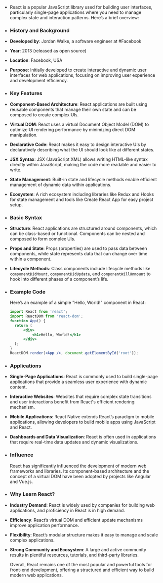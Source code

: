 - React is a popular JavaScript library used for building user interfaces, particularly single-page applications where you need to manage complex state and interaction patterns. Here’s a brief overview:
- ### **History and Background**
- **Developed by**: Jordan Walke, a software engineer at #Facebook
- **Year**: 2013 (released as open source)
- **Location**: Facebook, USA
- **Purpose**: Initially developed to create interactive and dynamic user interfaces for web applications, focusing on improving user experience and development efficiency.
- ### **Key Features**
- **Component-Based Architecture**: React applications are built using reusable components that manage their own state and can be composed to create complex UIs.
- **Virtual DOM**: React uses a virtual Document Object Model (DOM) to optimize UI rendering performance by minimizing direct DOM manipulation.
- **Declarative Code**: React makes it easy to design interactive UIs by declaratively describing what the UI should look like at different states.
- **JSX Syntax**: JSX (JavaScript XML) allows writing HTML-like syntax directly within JavaScript, making the code more readable and easier to write.
- **State Management**: Built-in state and lifecycle methods enable efficient management of dynamic data within applications.
- **Ecosystem**: A rich ecosystem including libraries like Redux and Hooks for state management and tools like Create React App for easy project setup.
- ### **Basic Syntax**
- **Structure**: React applications are structured around components, which can be class-based or functional. Components can be nested and composed to form complex UIs.
- **Props and State**: Props (properties) are used to pass data between components, while state represents data that can change over time within a component.
- **Lifecycle Methods**: Class components include lifecycle methods like `componentDidMount`, `componentDidUpdate`, and `componentWillUnmount` to hook into different phases of a component’s life.
- ### **Example Code**
  
  Here’s an example of a simple "Hello, World!" component in React:
  
  ```jsx
  import React from 'react';
  import ReactDOM from 'react-dom';
  function App() {
    return (
        <div>
            <h1>Hello, World!</h1>
        </div>
    );
  }
  ReactDOM.render(<App />, document.getElementById('root'));
  ```
- ### **Applications**
- **Single-Page Applications**: React is commonly used to build single-page applications that provide a seamless user experience with dynamic content.
- **Interactive Websites**: Websites that require complex state transitions and user interactions benefit from React's efficient rendering mechanism.
- **Mobile Applications**: React Native extends React’s paradigm to mobile applications, allowing developers to build mobile apps using JavaScript and React.
- **Dashboards and Data Visualization**: React is often used in applications that require real-time data updates and dynamic visualizations.
- ### **Influence**
  
  React has significantly influenced the development of modern web frameworks and libraries. Its component-based architecture and the concept of a virtual DOM have been adopted by projects like Angular and Vue.js.
- ### **Why Learn React?**
- **Industry Demand**: React is widely used by companies for building web applications, and proficiency in React is in high demand.
- **Efficiency**: React’s virtual DOM and efficient update mechanisms improve application performance.
- **Flexibility**: React’s modular structure makes it easy to manage and scale complex applications.
- **Strong Community and Ecosystem**: A large and active community results in plentiful resources, tutorials, and third-party libraries.
  
  Overall, React remains one of the most popular and powerful tools for front-end development, offering a structured and efficient way to build modern web applications.